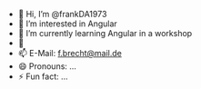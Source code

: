 - 👋 Hi, I’m @frankDA1973
- 👀 I’m interested in Angular
- 🌱 I’m currently learning Angular in a workshop
- 💞️ 
- 📫 E-Mail: f.brecht@mail.de
- 😄 Pronouns: ...
- ⚡ Fun fact: ...

<!---
frankDA1973/frankDA1973 is a ✨ special ✨ repository because its `README.md` (this file) appears on your GitHub profile.
You can click the Preview link to take a look at your changes.
--->
